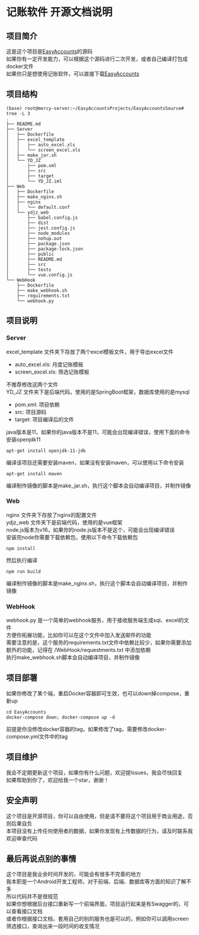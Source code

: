 # 记账软件 开源文档说明  
## 项目简介
这是这个项目是[EasyAccounts](https://github.com/QingHeYang/EasyAccounts)的源码  
如果你有一定开发能力，可以根据这个源码进行二次开发，或者自己编译打包成docker文件  
如果你只是想使用记账软件，可以直接下载[EasyAccounts](https://github.com/QingHeYang/EasyAccounts)  

## 项目结构
```Shell
(base) root@mercy-server:~/EasyAccountsProjects/EasyAccountsSource# tree -L 3
.
├── README.md
├── Server
│   ├── Dockerfile
│   ├── excel_template
│   │   ├── auto_excel.xls
│   │   └── screen_excel.xls
│   ├── make_jar.sh
│   └── YD_JZ
│       ├── pom.xml
│       ├── src
│       ├── target
│       └── YD_JZ.iml
├── Web
│   ├── Dockerfile
│   ├── make_nginx.sh
│   ├── nginx
│   │   └── default.conf
│   └── ydjz_web
│       ├── babel.config.js
│       ├── dist
│       ├── jest.config.js
│       ├── node_modules
│       ├── nohup.out
│       ├── package.json
│       ├── package-lock.json
│       ├── public
│       ├── README.md
│       ├── src
│       ├── tests
│       └── vue.config.js
└── WebHook
    ├── Dockerfile
    ├── make_webhook.sh
    ├── requirements.txt
    └── webhook.py
```

## 项目说明
### Server
excel_template 文件夹下存放了两个excel模板文件，用于导出excel文件
- auto_excel.xls: 月度记账模板
- screen_excel.xls: 筛选记账模板  

不推荐修改这两个文件  
YD_JZ 文件夹下是后端代码，使用的是SpringBoot框架，数据库使用的是mysql
- pom.xml: 项目依赖
- src: 项目源码
- target: 项目编译后的文件

java版本是11，如果你的java版本不是11，可能会出现编译错误，使用下面的命令安装openjdk11  
```Shell
apt-get install openjdk-11-jdk
```  
编译该项目还需要安装maven，如果没有安装maven，可以使用以下命令安装  
```Shell
apt-get install maven
```
编译制作镜像的脚本是make_jar.sh，执行这个脚本会自动编译项目，并制作镜像  
  
### Web
nginx 文件夹下存放了nginx的配置文件  
ydjz_web 文件夹下是前端代码，使用的是vue框架  
node.js版本为v16，如果你的node.js版本不是这个，可能会出现编译错误  
安装完node你需要下载依赖包，使用以下命令下载依赖包  
```Shell
npm install
```
然后执行编译  
```Shell
npm run build
```
编译制作镜像的脚本是make_nginx.sh，执行这个脚本会自动编译项目，并制作镜像  

### WebHook  
webhook.py 是一个简单的webhook服务，用于接收服务端生成sql、excel的文件  
方便你拓展功能，比如你可以在这个文件中加入发送邮件的功能  
需要注意的是，这个服务的requirements.txt文件中依赖比较少，如果你需要添加额外的功能，记得在 /WebHook/requestments.txt 中添加依赖  
执行make_webhook.sh脚本会自动编译项目，并制作镜像  

## 项目部署
如果你修改了某个端，重启Docker容器即可生效，也可以down掉compose，重新up  
```Shell
cd EasyAccounts
docker-compose down; docker-compose up -d
```  
前提是你没修改docker容器的tag，如果修改了tag，需要修改docker-compose.yml文件中的tag  

## 项目维护  
我会不定期更新这个项目，如果你有什么问题，欢迎提Issues，我会尽快回复  
如果帮助到你了，欢迎给我一个star，谢谢！  

## 安全声明  
这个项目是开源项目，你可以自由使用，但是请不要将这个项目用于商业用途，否则后果自负  
本项目没有上传任何使用者的数据，如果你发现有上传数据的行为，请及时联系我  
欢迎审查代码  

## 最后再说点别的事情  
这个项目是我业余时间开发的，可能会有很多不完善的地方  
我本职是一个Android开发工程师，对于前端、后端、数据库等方面的知识了解不多  
所以代码并不是很规范  
如果你想根据后台接口重新写一个前端界面，项目运行起来是有Swagger的，可以查看接口文档  
或者你根据接口文档，套用自己的别的服务也是可以的，例如你可以调用screen筛选接口，查询出来一段时间的收支情况
